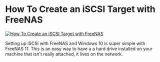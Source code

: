 # How To Create an iSCSI Target with FreeNAS


[![How To Create an iSCSI Target with FreeNAS](http://img.youtube.com/vi/JzX6c58ydY4/0.jpg)](https://www.youtube.com/watch?v=JzX6c58ydY4 "How To Create an iSCSI Target with FreeNAS")


Setting up iSCSI with FreeNAS and Windows 10 is super simple with FreeNAS 11.  This is an easy way to have a a hard drive installed on your machine that isn't really attached, it lives on the network.
